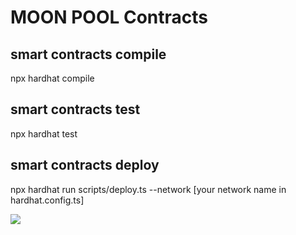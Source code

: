 # MOON POOL Contracts

## smart contracts compile

  npx hardhat compile

## smart contracts test

  npx hardhat test

## smart contracts deploy

  npx hardhat run scripts/deploy.ts --network [your network name in hardhat.config.ts]

![](https://github.com/cryptowarrier/MOON-POOL---Frontend/raw/master/moon.gif)